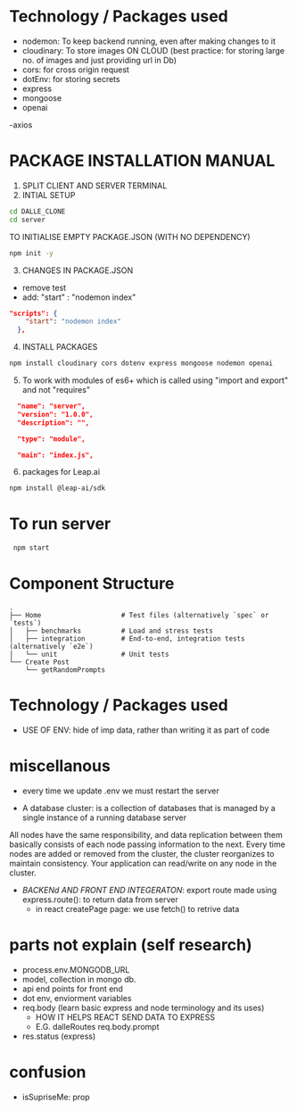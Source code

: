 # Technology / Packages used

- nodemon: To keep backend running, even after making changes to it
- cloudinary: To store images ON CLOUD (best practice: for storing large no. of images and just providing url in Db)
- cors: for cross origin request
- dotEnv: for storing secrets
- express
- mongoose
- openai

-axios

# PACKAGE INSTALLATION MANUAL

1. SPLIT CLIENT AND SERVER TERMINAL
2. INTIAL SETUP

```bash
cd DALLE_CLONE
cd server
```

TO INITIALISE EMPTY PACKAGE.JSON (WITH NO DEPENDENCY)

```bash
npm init -y
```

3. CHANGES IN PACKAGE.JSON

- remove test
- add: "start" : "nodemon index"

```json
"scripts": {
    "start": "nodemon index"
  },
```

4. INSTALL PACKAGES

```bash
npm install cloudinary cors dotenv express mongoose nodemon openai
```

5. To work with modules of es6+ which is called using "import and export" and not "requires"

```json
  "name": "server",
  "version": "1.0.0",
  "description": "",

  "type": "module",

  "main": "index.js",
```

6. packages for Leap.ai

```bash
npm install @leap-ai/sdk
```

# To run server

```bash
 npm start
```

# Component Structure

    .
    ├── Home                    # Test files (alternatively `spec` or `tests`)
    │   ├── benchmarks          # Load and stress tests
    │   ├── integration         # End-to-end, integration tests (alternatively `e2e`)
    │   └── unit                # Unit tests
    └── Create Post
        └── getRandomPrompts

# Technology / Packages used

- USE OF ENV: hide of imp data, rather than writing it as part of code

# miscellanous

- every time we update .env we must restart the server

- A database cluster: is a collection of databases that is managed by a single instance of a running database server

All nodes have the same responsibility, and data replication between them basically consists of each node passing information to the next. Every time nodes are added or removed from the cluster, the cluster reorganizes to maintain consistency. Your application can read/write on any node in the cluster.

- _BACKENd AND FRONT END INTEGERATON_: export route made using express.route(): to return data from server
  - in react createPage page: we use fetch() to retrive data

# parts not explain (self research)

- process.env.MONGODB_URL
- model, collection in mongo db.
- api end points for front end
- dot env, enviorment variables
- req.body (learn basic express and node terminology and its uses)
  - HOW IT HELPS REACT SEND DATA TO EXPRESS
  - E.G. dalleRoutes req.body.prompt
- res.status (express)

# confusion

- isSupriseMe: prop
